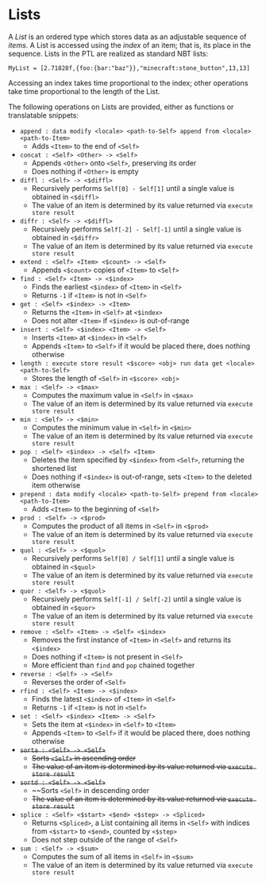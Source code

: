 # Lists

A _List_ is an ordered type which stores data as an adjustable sequence of _items_. A List is accessed using the _index_ of an item; that is, its place in the sequence. Lists in the PTL are realized as standard NBT lists:
```
MyList = [2.71828f,{foo:{bar:"baz"}},"minecraft:stone_button",13,13]
```
Accessing an index takes time proportional to the index; other operations take time proportional to the length of the List.

The following operations on Lists are provided, either as functions or translatable snippets:
* `append : data modify <locale> <path-to-Self> append from <locale> <path-to-Item>`
  * Adds `<Item>` to the end of `<Self>`
* `concat : <Self> <Other> -> <Self>`
  * Appends `<Other>` onto `<Self>`, preserving its order
  * Does nothing if `<Other>` is empty
* `diffl : <Self> -> <$diffl>`
  * Recursively performs `Self[0] - Self[1]` until a single value is obtained in `<$diffl>`
  * The value of an item is determined by its value returned via `execute store result`
* `diffr : <Self> -> <$diffl>`
  * Recursively performs `Self[-2] - Self[-1]` until a single value is obtained in `<$diffr>`
  * The value of an item is determined by its value returned via `execute store result`
* `extend : <Self> <Item> <$count> -> <Self>`
  * Appends `<$count>` copies of `<Item>` to `<Self>`
* `find : <Self> <Item> -> <$index>`
  * Finds the earliest `<$index>` of `<Item>` in `<Self>`
  * Returns `-1` if `<Item>` is not in `<Self>`
* `get : <Self> <$index> -> <Item>`
  * Returns the `<Item>` in `<Self>` at `<$index>`
  * Does not alter `<Item>` if `<$index>` is out-of-range
* `insert : <Self> <$index> <Item> -> <Self>`
  * Inserts `<Item>` at `<$index>` in `<Self>`
  * Appends `<Item>` to `<Self>` if it would be placed there, does nothing otherwise
* `length : execute store result <$score> <obj> run data get <locale> <path-to-Self>`
  * Stores the length of `<Self>` in `<$score> <obj>`
* `max : <Self> -> <$max>`
  * Computes the maximum value in `<Self>` in `<$max>`
  * The value of an item is determined by its value returned via `execute store result`
* `min : <Self> -> <$min>`
  * Computes the minimum value in `<Self>` in `<$min>`
  * The value of an item is determined by its value returned via `execute store result`
* `pop : <Self> <$index> -> <Self> <Item>`
  * Deletes the item specified by `<$index>` from `<Self>`, returning the shortened list
  * Does nothing if `<$index>` is out-of-range, sets `<Item>` to the deleted item otherwise
* `prepend : data modify <locale> <path-to-Self> prepend from <locale> <path-to-Item>`
  * Adds `<Item>` to the beginning of `<Self>`
* `prod : <Self> -> <$prod>`
  * Computes the product of all items in `<Self>` in `<$prod>`
  * The value of an item is determined by its value returned via `execute store result`
* `quol : <Self> -> <$quol>`
  * Recursively performs `Self[0] / Self[1]` until a single value is obtained in `<$quol>`
  * The value of an item is determined by its value returned via `execute store result`
* `quor : <Self> -> <$quol>`
  * Recursively performs `Self[-1] / Self[-2]` until a single value is obtained in `<$quor>`
  * The value of an item is determined by its value returned via `execute store result`
* `remove : <Self> <Item> -> <Self> <$index>`
  * Removes the first instance of `<Item>` in `<Self>` and returns its `<$index>`
  * Does nothing if `<Item>` is not present in `<Self>`
  * More efficient than `find` and `pop` chained together
* `reverse : <Self> -> <Self>`
  * Reverses the order of `<Self>`
* `rfind : <Self> <Item> -> <$index>`
  * Finds the latest `<$index>` of `<Item>` in `<Self>`
  * Returns `-1` if `<Item>` is not in `<Self>`
* `set : <Self> <$index> <Item> -> <Self>`
  * Sets the item at `<$index>` in `<Self>` to `<Item>`
  * Appends `<Item>` to `<Self>` if it would be placed there, does nothing otherwise
* ~~`sorta : <Self> -> <Self>`~~
  * ~~Sorts `<Self>` in ascending order~~
  * ~~The value of an item is determined by its value returned via `execute store result`~~
* ~~`sortd : <Self> -> <Self>`~~
  * ~~Sorts `<Self>` in descending order
  * ~~The value of an item is determined by its value returned via `execute store result`~~
* `splice : <Self> <$start> <$end> <$step> -> <Spliced>`
  * Returns `<Spliced>`, a List containing all items in `<Self>` with indices from `<$start>` to `<$end>`, counted by `<$step>`
  * Does not step outside of the range of `<Self>`
* `sum : <Self> -> <$sum>`
  * Computes the sum of all items in `<Self>` in `<$sum>`
  * The value of an item is determined by its value returned via `execute store result`
